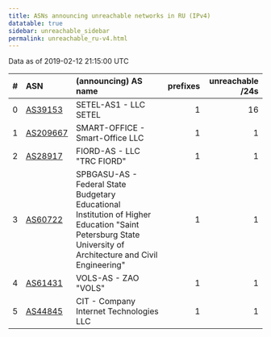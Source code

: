 ```yaml
---
title: ASNs announcing unreachable networks in RU (IPv4)
datatable: true
sidebar: unreachable_sidebar
permalink: unreachable_ru-v4.html
---
```


Data as of 2019-02-12 21:15:00 UTC


<div class="datatable-begin"></div>

|   # | ASN                                      | (announcing) AS name                                                                                                                                       |   prefixes |   unreachable /24s |
|----:|:-----------------------------------------|:-----------------------------------------------------------------------------------------------------------------------------------------------------------|-----------:|-------------------:|
|   0 | [AS39153](unreachable_AS39153-v4.html)   | SETEL-AS1 - LLC SETEL                                                                                                                                      |          1 |                 16 |
|   1 | [AS209667](unreachable_AS209667-v4.html) | SMART-OFFICE - Smart-Office LLC                                                                                                                            |          1 |                  1 |
|   2 | [AS28917](unreachable_AS28917-v4.html)   | FIORD-AS - LLC "TRC FIORD"                                                                                                                                 |          1 |                  1 |
|   3 | [AS60722](unreachable_AS60722-v4.html)   | SPBGASU-AS - Federal State Budgetary Educational Institution of Higher Education "Saint Petersburg State University of Architecture and Civil Engineering" |          1 |                  1 |
|   4 | [AS61431](unreachable_AS61431-v4.html)   | VOLS-AS - ZAO "VOLS"                                                                                                                                       |          1 |                  1 |
|   5 | [AS44845](unreachable_AS44845-v4.html)   | CIT - Company Internet Technologies LLC                                                                                                                    |          1 |                  1 |

<div class="datatable-end"></div>